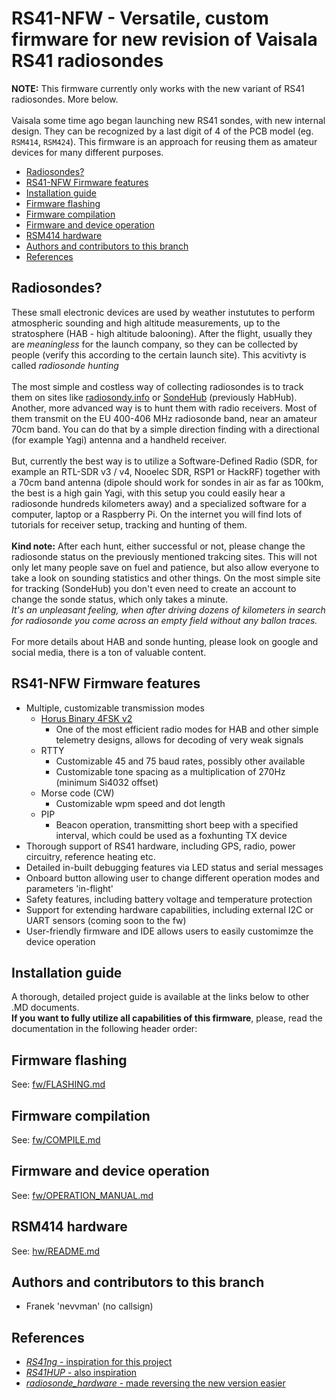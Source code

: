 # RS41-NFW - Versatile, custom firmware for new revision of Vaisala RS41 radiosondes
**NOTE:** This firmware currently only works with the new variant of RS41 radiosondes. More below.<br><br>
Vaisala some time ago began launching new RS41 sondes, with new internal design. They can be recognized by a last digit of 4 of the PCB model (eg. `RSM414`, `RSM424`). This firmware is an approach for reusing them as amateur devices for many different purposes.<br>

* [Radiosondes?](#radiosondes)<br>
* [RS41-NFW Firmware features](#rs41-nfw-firmware-features)<br>
* [Installation guide](#installation-guide)<br>
* [Firmware flashing](#firmware-flashing)<br>
* [Firmware compilation](#firmware-compilation)<br>
* [Firmware and device operation](#firmware-and-device-operation)<br>
* [RSM414 hardware](#rsm414-hardware)<br>
* [Authors and contributors to this branch](#authors-and-contributors-to-this-branch)<br>
* [References](#references)

## Radiosondes?
These small electronic devices are used by weather instututes to perform atmospheric sounding and high altitude measurements, up to the stratosphere (HAB - high altitude balooning). After the flight, usually they are *meaningless* for the launch company, so they can be collected by people (verify this according to the certain launch site). This acvitivty is called *radiosonde hunting*<br><br>
The most simple and costless way of collecting radiosondes is to track them on sites like [radiosondy.info](https://radiosondy.info/) or [SondeHub](https://sondehub.org/) (previously HabHub). <br>
Another, more advanced way is to hunt them with radio receivers. Most of them transmit on the EU 400-406 MHz radiosonde band, near an amateur 70cm band. You can do that by a simple direction finding with a directional (for example Yagi) antenna and a handheld receiver. <br><br>
But, currently the best way is to utilize a Software-Defined Radio (SDR, for example an RTL-SDR v3 / v4, Nooelec SDR, RSP1 or HackRF) together with a 70cm band antenna (dipole should work for sondes in air as far as 100km, the best is a high gain Yagi, with this setup you could easily hear a radiosonde hundreds kilometers away) and a specialized software for a computer, laptop or a Raspberry Pi. On the internet you will find lots of tutorials for receiver setup, tracking and hunting of them.<br><br>
**Kind note:** After each hunt, either successful or not, please change the radiosonde status on the previously mentioned trakcing sites. This will not only let many people save on fuel and patience, but also allow everyone to take a look on sounding statistics and other things. On the most simple site for tracking (SondeHub) you don't even need to create an account to change the sonde status, which only takes a minute. <br>
*It's an unpleasant feeling, when after driving dozens of kilometers in search for radiosonde you come across an empty field without any ballon traces.*<br><br>
For more details about HAB and sonde hunting, please look on google and social media, there is a ton of valuable content.

## RS41-NFW Firmware features
* Multiple, customizable transmission modes
    * [Horus Binary 4FSK v2](https://github.com/projecthorus/horusdemodlib/wiki)
        * One of the most efficient radio modes for HAB and other simple telemetry designs, allows for decoding of very weak signals
    * RTTY
        * Customizable 45 and 75 baud rates, possibly other available
        * Customizable tone spacing as a multiplication of 270Hz (minimum Si4032 offset)
    * Morse code (CW)
        * Customizable wpm speed and dot length
    * PIP
        * Beacon operation, transmitting short beep with a specified interval, which could be used as a foxhunting TX device
* Thorough support of RS41 hardware, including GPS, radio, power circuitry, reference heating etc.
* Detailed in-built debugging features via LED status and serial messages
* Onboard button allowing user to change different operation modes and parameters 'in-flight'
* Safety features, including battery voltage and temperature protection
* Support for extending hardware capabilities, including external I2C or UART sensors (coming soon to the fw)
* User-friendly firmware and IDE allows users to easily customimze the device operation

## Installation guide
A thorough, detailed project guide is available at the links below to other .MD documents.<br>
**If you want to fully utilize all capabilities of this firmware**, please, read the documentation in the following header order:

## Firmware flashing
See: [fw/FLASHING.md](./fw/FLASHING.md)

## Firmware compilation
See: [fw/COMPILE.md](./fw/COMPILE.md)

## Firmware and device operation
See: [fw/OPERATION_MANUAL.md](./fw/OPERATION_MANUAL.md)

## RSM414 hardware
See: [hw/README.md](./hw/README.md)

## Authors and contributors to this branch
* Franek 'nevvman' (no callsign)

## References
* [*RS41ng* - inspiration for this project](https://github.com/mikaelnousiainen/RS41ng)<br>
* [*RS41HUP* - also inspiration](https://github.com/darksidelemm/RS41HUP)<br>
* [*radiosonde_hardware* - made reversing the new version easier](https://github.com/bazjo/radiosonde_hardware)<br>